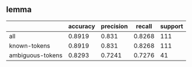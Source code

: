 
## lemma

|                  | accuracy | precision | recall | support |
|------------------|----------|-----------|--------|---------|
| all              | 0.8919   | 0.831     | 0.8268 | 111     |
| known-tokens     | 0.8919   | 0.831     | 0.8268 | 111     |
| ambiguous-tokens | 0.8293   | 0.7241    | 0.7276 | 41      |

